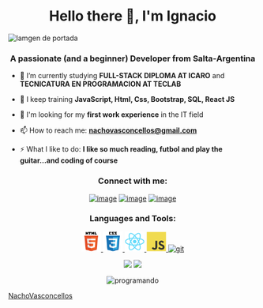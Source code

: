 <h1 align="center">Hello there 👋, I'm Ignacio</h1>

![Iamgen de portada](https://d2a5isokysfowx.cloudfront.net/wp-content/uploads/2022/02/%C2%BFQue-es-un-framework-en-programacion-scaled.jpg)


<h3 align="center">A passionate (and a beginner) Developer from Salta-Argentina</h3>

- 🔭 I’m currently studying **FULL-STACK DIPLOMA AT ICARO** and **TECNICATURA EN PROGRAMACION AT TECLAB**

- 🌱 I keep training **JavaScript, Html, Css, Bootstrap, SQL, React JS**

- 👯 I'm looking for my **first work experience** in the IT field

- 📫 How to reach me: **nachovasconcellos@gmail.com**

- ⚡ What I like to do: **I like so much reading, futbol and play the guitar...and coding of course**

<h3 align="center">Connect with me:</h3>
<div align="center">

[![image](https://img.shields.io/badge/LinkedIn-0077B5?style=for-the-badge&logo=linkedin&logoColor=white)](https://www.linkedin.com/in/nachovasconcellos/)
[![image](https://img.shields.io/badge/Instagram-E4405F?style=for-the-badge&logo=instagram&logoColor=white)](https://www.instagram.com/nachovasconcellos/)
[![image](https://img.shields.io/badge/Gmail-D14836?style=for-the-badge&logo=gmail&logoColor=white)](mailto:produtor.nachovasconcellos@gmail.com)
  
</div>

<h3 align="center">Languages and Tools:</h3>

<p align="center"> 
  <a href="https://www.w3.org/html/" target="_blank"> 
    <img src="https://raw.githubusercontent.com/devicons/devicon/master/icons/html5/html5-original-wordmark.svg" alt="html5" width="40" height="40"/> 
  </a>
  <a href="https://www.w3schools.com/css/" target="_blank"> 
    <img src="https://raw.githubusercontent.com/devicons/devicon/master/icons/css3/css3-original-wordmark.svg" alt="css3" width="40" height="40"/> 
  </a> 
  <a href="https://www.python.org" target="_blank"> 
    <img src="https://raw.githubusercontent.com/devicons/devicon/master/icons/react/react-original.svg" alt="react" width="40" height="40"/> 
  </a>  
  <a href="https://developer.mozilla.org/en-US/docs/Web/JavaScript" target="_blank"> 
    <img src="https://raw.githubusercontent.com/devicons/devicon/master/icons/javascript/javascript-original.svg" alt="javascript" width="40" height="40"/> 
  </a>  
  <a href="https://git-scm.com/" target="_blank"> 
    <img src="https://www.vectorlogo.zone/logos/git-scm/git-scm-icon.svg" alt="git" width="40" height="40"/> 
  </a>
</p>

<p align= "center">
  <img height= "150" src="https://github-readme-stats.vercel.app/api?username=NachoVasconcellos&theme=react&show_icons=true&include_all_commits=true" />
  <img height= "150" src="https://github-readme-stats.vercel.app/api/top-langs/?username=NachoVasconcellos&theme=react&layout=compact" />
</p>

<div align="center">


![programando](https://media3.giphy.com/media/qgQUggAC3Pfv687qPC/giphy.gif?cid=ecf05e477zl8udyoce9rf8zeo5lf04ojues1lsgzo4m7pjk2&ep=v1_gifs_search&rid=giphy.gif&ct=g)
  
</div>

[NachoVasconcellos](https://github.com/NachoVasconcellos)
